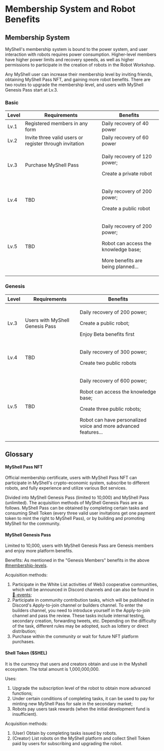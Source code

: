# Membership System and Robot Benefits

## Membership System

MyShell's membership system is bound to the power system, and user interaction with robots requires power consumption. Higher-level members have higher power limits and recovery speeds, as well as higher permissions to participate in the creation of robots in the Robot Workshop.

Any MyShell user can increase their membership level by inviting friends, obtaining MyShell Pass NFT, and gaining more robot benefits. There are two routes to upgrade the membership level, and users with MyShell Genesis Pass start at Lv.3.

### Basic

| Level | Requirements                    | Benefits                                               |
| ----- | ------------------------------ | ------------------------------------------------------ |
| Lv.1  | Registered members in any form | Daily recovery of 40 power                             |
| Lv.2  | Invite three valid users or register through invitation | Daily recovery of 60 power                             |
| Lv.3  | Purchase MyShell Pass          | <p>Daily recovery of 120 power;</p><p>Create a private robot</p> |
| Lv.4  | TBD                            | <p>Daily recovery of 200 power;</p><p>Create a public robot</p>  |
| Lv.5  | TBD                            | <p>Daily recovery of 200 power;</p><p>Robot can access the knowledge base;</p><p>More benefits are being planned...</p> |

### Genesis

| Level | Requirements                    | Benefits                                               |
| ----- | ------------------------------ | ------------------------------------------------------ |
| Lv.3  | Users with MyShell Genesis Pass | <p>Daily recovery of 200 power;</p><p>Create a public robot;</p><p>Enjoy Beta benefits first</p> |
| Lv.4  | TBD                            | <p>Daily recovery of 300 power;</p><p>Create two public robots</p>  |
| Lv.5  | TBD                            | <p>Daily recovery of 600 power;</p><p>Robot can access the knowledge base;</p><p>Create three public robots;</p><p>Robot can have personalized voice and more advanced features...</p> |

## Glossary

#### MyShell Pass NFT

Official membership certificate, users with MyShell Pass NFT can participate in MyShell's crypto-economic system, subscribe to different robots, and fully experience and utilize various Bot services.

Divided into MyShell Genesis Pass (limited to 10,000) and MyShell Pass (unlimited). The acquisition methods of MyShell Genesis Pass are as follows. MyShell Pass can be obtained by completing certain tasks and consuming Shell Token (every three valid user invitations get one payment token to mint the right to MyShell Pass), or by building and promoting MyShell for the community.

#### MyShell Genesis Pass

Limited to 10,000, users with MyShell Genesis Pass are Genesis members and enjoy more platform benefits.

Benefits: As mentioned in the "Genesis Members" benefits in the above [#membership-levels](membership-system-and-robot-rights.md#membership-levels "mention").

Acquisition methods:

1. Participate in the White List activities of Web3 cooperative communities, which will be announced in Discord channels and can also be found in [🎉-events](../🎉-events/ "mention");
2. Participate in community contribution tasks, which will be published in Discord's Apply-to-join channel or builders channel. To enter the builders channel, you need to introduce yourself in the Apply-to-join channel and pass the review. These tasks include internal testing, secondary creation, forwarding tweets, etc. Depending on the difficulty of the task, different rules may be adopted, such as lottery or direct distribution;
3. Purchase within the community or wait for future NFT platform purchases.

#### Shell Token ($SHEL)

It is the currency that users and creators obtain and use in the Myshell ecosystem. The total amount is 1,000,000,000.

Uses:

1. Upgrade the subscription level of the robot to obtain more advanced functions;
2. Under certain conditions of completing tasks, it can be used to pay for minting new MyShell Pass for sale in the secondary market;
3. Robots pay users task rewards (when the initial development fund is insufficient).

Acquisition methods:

1. (User) Obtain by completing tasks issued by robots.
2. (Creator) List robots on the MyShell platform and collect Shell Token paid by users for subscribing and upgrading the robot.